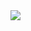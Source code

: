<img src="https://s3-ap-southeast-2.amazonaws.com/prod-automait-public-website-content/images/logos/brands/subaru-logo.png">
